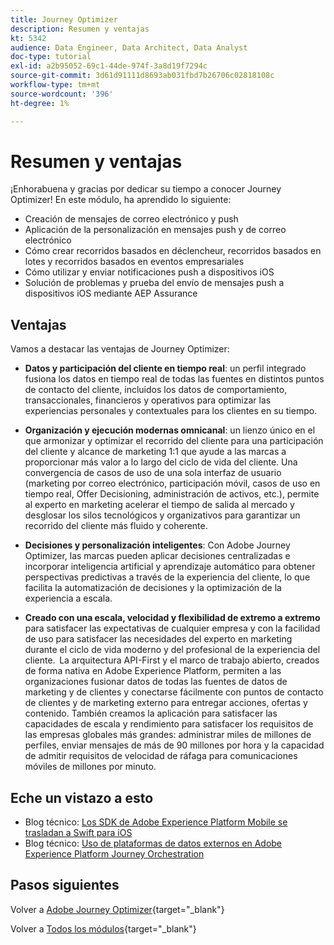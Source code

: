 ```yaml
---
title: Journey Optimizer
description: Resumen y ventajas
kt: 5342
audience: Data Engineer, Data Architect, Data Analyst
doc-type: tutorial
exl-id: a2b95052-69c1-44de-974f-3a8d19f7294c
source-git-commit: 3d61d91111d8693ab031fbd7b26706c02818108c
workflow-type: tm+mt
source-wordcount: '396'
ht-degree: 1%

---
```


# Resumen y ventajas

¡Enhorabuena y gracias por dedicar su tiempo a conocer Journey Optimizer!
En este módulo, ha aprendido lo siguiente:

- Creación de mensajes de correo electrónico y push
- Aplicación de la personalización en mensajes push y de correo electrónico
- Cómo crear recorridos basados en déclencheur, recorridos basados en lotes y recorridos basados en eventos empresariales
- Cómo utilizar y enviar notificaciones push a dispositivos iOS
- Solución de problemas y prueba del envío de mensajes push a dispositivos iOS mediante AEP Assurance

## Ventajas

Vamos a destacar las ventajas de Journey Optimizer:

- **Datos y participación del cliente en tiempo real**: un perfil integrado fusiona los datos en tiempo real de todas las fuentes en distintos puntos de contacto del cliente, incluidos los datos de comportamiento, transaccionales, financieros y operativos para optimizar las experiencias personales y contextuales para los clientes en su tiempo.  

- **Organización y ejecución modernas omnicanal**: un lienzo único en el que armonizar y optimizar el recorrido del cliente para una participación del cliente y alcance de marketing 1:1 que ayude a las marcas a proporcionar más valor a lo largo del ciclo de vida del cliente&#x200B;. Una convergencia de casos de uso de una sola interfaz de usuario (marketing por correo electrónico, participación móvil, casos de uso en tiempo real, Offer Decisioning, administración de activos, etc.), permite al experto en marketing acelerar el tiempo de salida al mercado y desglosar los silos tecnológicos y organizativos para garantizar un recorrido del cliente más fluido y coherente.  

- **Decisiones y personalización inteligentes**: Con Adobe Journey Optimizer, las marcas pueden aplicar decisiones centralizadas e incorporar inteligencia artificial y aprendizaje automático para obtener perspectivas predictivas a través de la experiencia del cliente, lo que facilita la automatización de decisiones y la optimización de la experiencia a escala. 

- **Creado con una escala, velocidad y flexibilidad de extremo a extremo** para satisfacer las expectativas de cualquier empresa y con la facilidad de uso para satisfacer las necesidades del experto en marketing durante el ciclo de vida moderno y del profesional de la experiencia del cliente.  La arquitectura API-First y el marco de trabajo abierto, creados de forma nativa en Adobe Experience Platform, permiten a las organizaciones fusionar datos de todas las fuentes de datos de marketing y de clientes y conectarse fácilmente con puntos de contacto de clientes y de marketing externo para entregar acciones, ofertas y contenido. También creamos la aplicación para satisfacer las capacidades de escala y rendimiento para satisfacer los requisitos de las empresas globales más grandes: administrar miles de millones de perfiles, enviar mensajes de más de 90 millones por hora y la capacidad de admitir requisitos de velocidad de ráfaga para comunicaciones móviles de millones por minuto. 

## Eche un vistazo a esto

- Blog técnico: [Los SDK de Adobe Experience Platform Mobile se trasladan a Swift para iOS](https://medium.com/adobetech/adobe-experience-platform-mobile-sdks-move-to-swift-for-ios-6aa67b67b4d4)
- Blog técnico: [Uso de plataformas de datos externos en Adobe Experience Platform Journey Orchestration](https://medium.com/adobetech/leveraging-external-data-platforms-in-adobe-experience-platform-journey-orchestration-54fc6134fe17)

## Pasos siguientes

Volver a [Adobe Journey Optimizer](journeyoptimizer.md){target="_blank"}

Volver a [Todos los módulos](./../../../../overview.md){target="_blank"}
